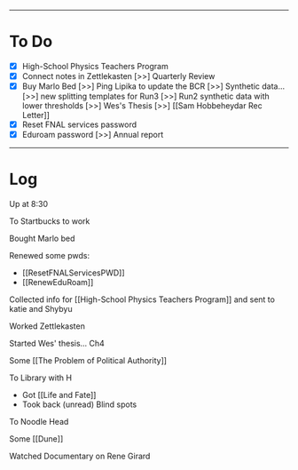 
---
# To Do

- [x] High-School Physics Teachers Program
- [x] Connect notes in Zettlekasten
 [>>] Quarterly Review
- [x] Buy Marlo Bed
 [>>] Ping Lipika to update the BCR
 [>>] Synthetic data... 
	[>>] new splitting templates for Run3 
	[>>] Run2 synthetic data with lower thresholds
 [>>] Wes's Thesis
 [>>]  [[Sam Hobbeheydar Rec Letter]]
- [x] Reset FNAL services password
- [x] Eduroam password
 [>>] Annual report
---

# Log

Up at 8:30

To Startbucks to work

Bought Marlo bed

Renewed some pwds:
- [[ResetFNALServicesPWD]]
- [[RenewEduRoam]]

Collected info for [[High-School Physics Teachers Program]] and sent to katie and Shybyu

Worked Zettlekasten

Started Wes' thesis... Ch4

Some [[The Problem of Political Authority]]

To Library with H
- Got [[Life and Fate]]
- Took back (unread) Blind spots

To Noodle Head

Some [[Dune]]

Watched Documentary on Rene Girard


